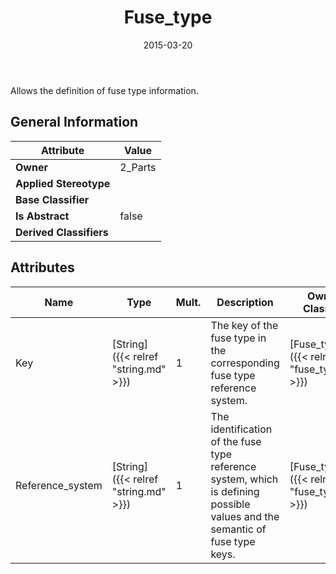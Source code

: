 ﻿---
title: Fuse_type
toc: false
type: specs
date: "2015-03-20"
draft: false
specification: KBL
version: 2.4.sr1
documentType: "Recommendation"
elementType: Class
classes:
  - Fuse_type
menu_name: kbl-2.4.sr1
---
Allows the definition of fuse type information.
## General Information

| Attribute               | Value |
|-------------------------|-------|
| **Owner**               | 2_Parts |
| **Applied Stereotype**  |   |
| **Base Classifier**     |   |
| **Is Abstract**         | false |
| **Derived Classifiers** |   |

## Attributes
|  Name  |  Type  |  Mult.  |  Description  |  Owning Classifier  |
|--------|--------|---------|---------------|--------------|
|Key | [String]({{< relref "string.md" >}}) | 1 | The key of the fuse type in the corresponding fuse type reference system. | [Fuse_type]({{< relref "fuse_type.md" >}}) |
|Reference_system | [String]({{< relref "string.md" >}}) | 1 | The identification of the fuse type reference system, which is defining possible values and the semantic of fuse type keys. | [Fuse_type]({{< relref "fuse_type.md" >}}) |

